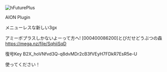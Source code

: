 ![hFuturePlus](https://user-images.githubusercontent.com/77876989/128638499-41583986-1e61-4ccc-aa05-3cc440450143.png)

AION Plugin

メニューレスな新しい3gx

アミーボプラスしかないよーって方へ!
[000400086200]とびだせどうぶつの森
https://mega.nz/file/SqhiiSqD

復号Key
B2X_hoVNfvd3Q-q8dvMDr2cB3fVEyH7FDkR7EsR5e-U

使ってください！
